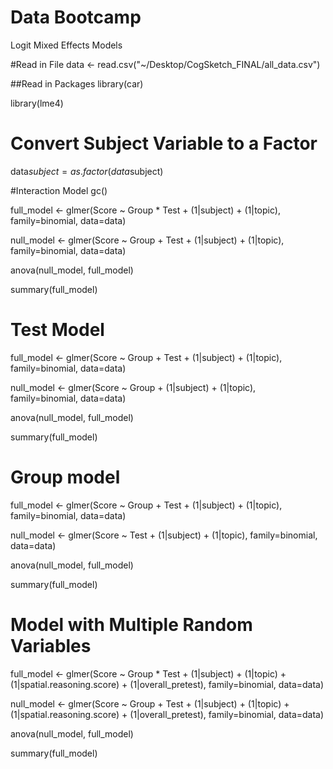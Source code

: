 Data Bootcamp
============

Logit Mixed Effects Models

#Read in File
data <- read.csv("~/Desktop/CogSketch_FINAL/all_data.csv")


##Read in Packages
library(car)

library(lme4)

# Convert Subject Variable to a Factor
data$subject=as.factor(data$subject)


#Interaction Model 
  gc()
  
  full_model <- glmer(Score ~ Group * Test + (1|subject) + (1|topic), family=binomial, data=data)
  
  null_model <- glmer(Score ~ Group + Test + (1|subject) + (1|topic), family=binomial, data=data)
  
  anova(null_model, full_model)
  
  summary(full_model)


# Test Model 
full_model <- glmer(Score ~ Group + Test + (1|subject) + (1|topic), family=binomial, data=data)

null_model <- glmer(Score ~ Group        + (1|subject) + (1|topic), family=binomial, data=data)

anova(null_model, full_model)

summary(full_model)


# Group model 
full_model <- glmer(Score ~ Group + Test + (1|subject) + (1|topic), family=binomial, data=data)

null_model <- glmer(Score ~         Test + (1|subject) + (1|topic), family=binomial, data=data)

anova(null_model, full_model)

summary(full_model)


# Model with Multiple Random Variables
full_model <- glmer(Score ~ Group * Test + (1|subject) + (1|topic) + (1|spatial.reasoning.score) + (1|overall_pretest), family=binomial, data=data)

null_model <- glmer(Score ~ Group + Test + (1|subject) + (1|topic) + (1|spatial.reasoning.score) + (1|overall_pretest), family=binomial, data=data)

anova(null_model, full_model)

summary(full_model)
